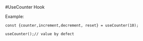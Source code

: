 #UseCounter Hook

Example:
```
const {counter,increment,decrement, reset} = useCounter(10);

useCounter();// value by defect
